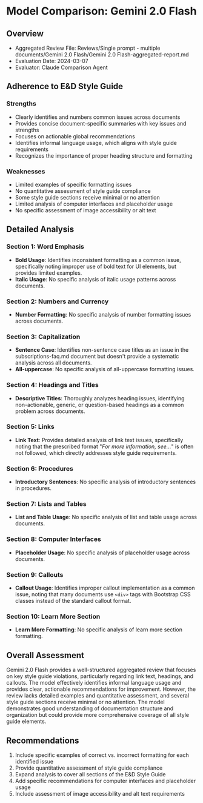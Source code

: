 # Model Comparison: Gemini 2.0 Flash

## Overview
- Aggregated Review File: Reviews/Single prompt - multiple documents/Gemini 2.0 Flash/Gemini 2.0 Flash-aggregated-report.md
- Evaluation Date: 2024-03-07
- Evaluator: Claude Comparison Agent

## Adherence to E&D Style Guide

### Strengths
- Clearly identifies and numbers common issues across documents
- Provides concise document-specific summaries with key issues and strengths
- Focuses on actionable global recommendations
- Identifies informal language usage, which aligns with style guide requirements
- Recognizes the importance of proper heading structure and formatting

### Weaknesses
- Limited examples of specific formatting issues
- No quantitative assessment of style guide compliance
- Some style guide sections receive minimal or no attention
- Limited analysis of computer interfaces and placeholder usage
- No specific assessment of image accessibility or alt text

## Detailed Analysis

### Section 1: Word Emphasis
- **Bold Usage**: Identifies inconsistent formatting as a common issue, specifically noting improper use of bold text for UI elements, but provides limited examples.
- **Italic Usage**: No specific analysis of italic usage patterns across documents.

### Section 2: Numbers and Currency
- **Number Formatting**: No specific analysis of number formatting issues across documents.

### Section 3: Capitalization
- **Sentence Case**: Identifies non-sentence case titles as an issue in the subscriptions-faq.md document but doesn't provide a systematic analysis across all documents.
- **All-uppercase**: No specific analysis of all-uppercase formatting issues.

### Section 4: Headings and Titles
- **Descriptive Titles**: Thoroughly analyzes heading issues, identifying non-actionable, generic, or question-based headings as a common problem across documents.

### Section 5: Links
- **Link Text**: Provides detailed analysis of link text issues, specifically noting that the prescribed format "*For more information, see...*" is often not followed, which directly addresses style guide requirements.

### Section 6: Procedures
- **Introductory Sentences**: No specific analysis of introductory sentences in procedures.

### Section 7: Lists and Tables
- **List and Table Usage**: No specific analysis of list and table usage across documents.

### Section 8: Computer Interfaces
- **Placeholder Usage**: No specific analysis of placeholder usage across documents.

### Section 9: Callouts
- **Callout Usage**: Identifies improper callout implementation as a common issue, noting that many documents use `<div>` tags with Bootstrap CSS classes instead of the standard callout format.

### Section 10: Learn More Section
- **Learn More Formatting**: No specific analysis of learn more section formatting.

## Overall Assessment
Gemini 2.0 Flash provides a well-structured aggregated review that focuses on key style guide violations, particularly regarding link text, headings, and callouts. The model effectively identifies informal language usage and provides clear, actionable recommendations for improvement. However, the review lacks detailed examples and quantitative assessment, and several style guide sections receive minimal or no attention. The model demonstrates good understanding of documentation structure and organization but could provide more comprehensive coverage of all style guide elements.

## Recommendations
1. Include specific examples of correct vs. incorrect formatting for each identified issue
2. Provide quantitative assessment of style guide compliance
3. Expand analysis to cover all sections of the E&D Style Guide
4. Add specific recommendations for computer interfaces and placeholder usage
5. Include assessment of image accessibility and alt text requirements 
